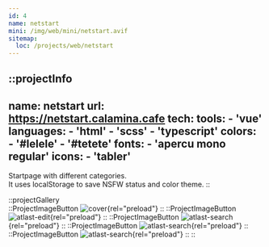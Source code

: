 ```yaml
---
id: 4
name: netstart
mini: /img/web/mini/netstart.avif
sitemap:
  loc: /projects/web/netstart
---
```


::projectInfo
---
name: netstart
url: https://netstart.calamina.cafe
tech: 
    tools:
      - 'vue'
    languages:
      - 'html'
      - 'scss'
      - 'typescript'
    colors:
      - '#lelele'
      - '#tetete'
    fonts:
      - 'apercu mono regular'
    icons:
      - 'tabler'
---
Startpage with different categories.\
It uses localStorage to save NSFW status and color theme.
::

::projectGallery  
  ::ProjectImageButton
    ![cover](/img/web/netstart.avif){rel="preload"}
  ::
  ::ProjectImageButton
    ![atlast-edit](/img/web/netstart/netstart-bangs.avif){rel="preload"}
  ::
  ::ProjectImageButton
    ![atlast-search](/img/web/netstart/netstart-themes.avif){rel="preload"}
  :: 
  ::ProjectImageButton
    ![atlast-search](/img/web/netstart/netstart-work.avif){rel="preload"}
  :: 
  ::ProjectImageButton
    ![atlast-search](/img/web/netstart/netstart-mobile.avif){rel="preload"}
  :: 
::

<!-- ::projectFeatures
- Search mimicking DuckDuckGo bangs, with instant results on several search engines,
- 4 different themes, each available in light or dark,
- A 'nsfw' button, toggling an additional category and marked links,
- Themes and nsfw state are stored in local storage for persistance
:: -->